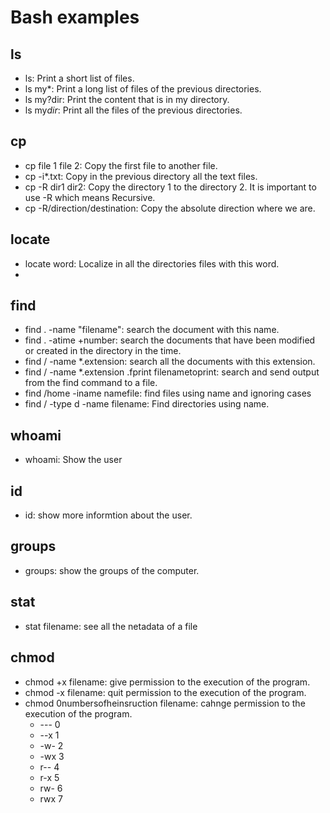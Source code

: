 # Bash examples
## ls
 * ls: Print a short list of files.
 * ls my*: Print a long list of files of the previous directories.
 * ls my?dir: Print the content that is in my directory.
 * ls my*dir*: Print all the files of the previous directories.

## cp
 * cp file 1 file 2: Copy the first file to another file.
 * cp -i*.txt: Copy in the previous directory all the text files.
 * cp -R dir1 dir2: Copy the directory 1 to the directory 2. It is important to use -R which means Recursive.
 * cp -R/direction/destination: Copy the absolute direction where we are.

## locate
 * locate word: Localize in all the directories files with this word.
 * 

## find
 * find . -name "filename": search the document with this name.
 * find . -atime +number: search the documents that have been modified or created in the directory in the time.
 * find / -name *.extension: search all the documents with this extension.
 * find / -name *.extension .fprint filenametoprint: search and send output from the find command to a file.
 * find /home -iname namefile: find files using name and ignoring cases
 * find / -type d -name filename: Find directories using name.

## whoami
 * whoami: Show the user

## id
 * id: show more informtion about the user.

## groups
 * groups: show the groups of the computer.

## stat
 * stat filename: see all the netadata of a file

## chmod
 * chmod +x filename: give permission to the execution of the program.
 * chmod -x filename: quit permission to the execution of the program.
 * chmod 0numbersofheinsruction filename: cahnge permission to the execution of the program.
    * --- 0
    * --x 1
    * -w- 2
    * -wx 3
    * r-- 4
    * r-x 5
    * rw- 6
    * rwx 7
